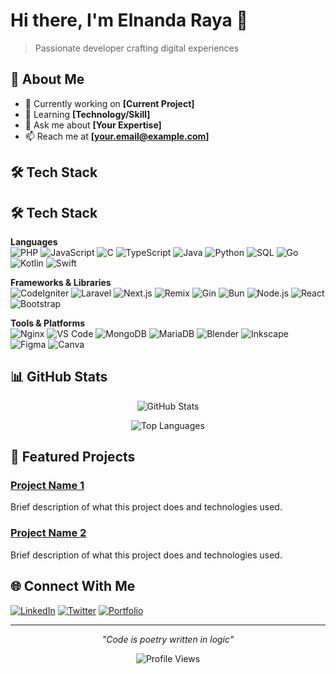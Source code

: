 # Hi there, I'm Elnanda Raya 👋

> Passionate developer crafting digital experiences

## 🚀 About Me
- 🔭 Currently working on **[Current Project]**
- 🌱 Learning **[Technology/Skill]**
- 💬 Ask me about **[Your Expertise]**
- 📫 Reach me at **[your.email@example.com]**

## 🛠️ Tech Stack

## 🛠️ Tech Stack

**Languages**  
![PHP](https://img.shields.io/badge/-PHP-777BB4?style=flat-square&logo=php&logoColor=white)
![JavaScript](https://img.shields.io/badge/-JavaScript-F7DF1E?style=flat-square&logo=javascript&logoColor=black)
![C](https://img.shields.io/badge/-C-A8B9CC?style=flat-square&logo=c&logoColor=black)
![TypeScript](https://img.shields.io/badge/-TypeScript-007ACC?style=flat-square&logo=typescript&logoColor=white)
![Java](https://img.shields.io/badge/-Java-ED8B00?style=flat-square&logo=openjdk&logoColor=white)
![Python](https://img.shields.io/badge/-Python-3776AB?style=flat-square&logo=python&logoColor=white)
![SQL](https://img.shields.io/badge/-SQL-4479A1?style=flat-square&logo=mysql&logoColor=white)
![Go](https://img.shields.io/badge/-Go-00ADD8?style=flat-square&logo=go&logoColor=white)
![Kotlin](https://img.shields.io/badge/-Kotlin-7F52FF?style=flat-square&logo=kotlin&logoColor=white)
![Swift](https://img.shields.io/badge/-Swift-FA7343?style=flat-square&logo=swift&logoColor=white)

**Frameworks & Libraries**  
![CodeIgniter](https://img.shields.io/badge/-CodeIgniter-EE4623?style=flat-square&logo=codeigniter&logoColor=white)
![Laravel](https://img.shields.io/badge/-Laravel-FF2D20?style=flat-square&logo=laravel&logoColor=white)
![Next.js](https://img.shields.io/badge/-Next.js-000000?style=flat-square&logo=next.js&logoColor=white)
![Remix](https://img.shields.io/badge/-Remix-000000?style=flat-square&logo=remix&logoColor=white)
![Gin](https://img.shields.io/badge/-Gin-00ADD8?style=flat-square&logo=go&logoColor=white)
![Bun](https://img.shields.io/badge/-Bun-000000?style=flat-square&logo=bun&logoColor=white)
![Node.js](https://img.shields.io/badge/-Node.js-339933?style=flat-square&logo=node.js&logoColor=white)
![React](https://img.shields.io/badge/-React-61DAFB?style=flat-square&logo=react&logoColor=black)
![Bootstrap](https://img.shields.io/badge/-Bootstrap-7952B3?style=flat-square&logo=bootstrap&logoColor=white)

**Tools & Platforms**  
![Nginx](https://img.shields.io/badge/-Nginx-009639?style=flat-square&logo=nginx&logoColor=white)
![VS Code](https://img.shields.io/badge/-VS%20Code-007ACC?style=flat-square&logo=visual-studio-code&logoColor=white)
![MongoDB](https://img.shields.io/badge/-MongoDB-47A248?style=flat-square&logo=mongodb&logoColor=white)
![MariaDB](https://img.shields.io/badge/-MariaDB-003545?style=flat-square&logo=mariadb&logoColor=white)
![Blender](https://img.shields.io/badge/-Blender-F5792A?style=flat-square&logo=blender&logoColor=white)
![Inkscape](https://img.shields.io/badge/-Inkscape-000000?style=flat-square&logo=inkscape&logoColor=white)
![Figma](https://img.shields.io/badge/-Figma-F24E1E?style=flat-square&logo=figma&logoColor=white)
![Canva](https://img.shields.io/badge/-Canva-00C4CC?style=flat-square&logo=canva&logoColor=white)


## 📊 GitHub Stats

<div align="center">
  
![GitHub Stats](https://github-readme-stats.vercel.app/api?username=Rai879&show_icons=true&theme=minimal&hide_border=true&count_private=true)

![Top Languages](https://github-readme-stats.vercel.app/api/top-langs/?username=Rai879&layout=compact&theme=minimal&hide_border=true)

</div>

## 🎯 Featured Projects

### [Project Name 1](https://github.com/your-username/project-1)
Brief description of what this project does and technologies used.

### [Project Name 2](https://github.com/your-username/project-2)
Brief description of what this project does and technologies used.

## 🌐 Connect With Me

[![LinkedIn](https://img.shields.io/badge/-LinkedIn-0077B5?style=flat-square&logo=linkedin&logoColor=white)](https://linkedin.com/in/your-profile)
[![Twitter](https://img.shields.io/badge/-Twitter-1DA1F2?style=flat-square&logo=twitter&logoColor=white)](https://twitter.com/your-handle)
[![Portfolio](https://img.shields.io/badge/-Portfolio-000000?style=flat-square&logo=vercel&logoColor=white)](https://your-portfolio.com)

---

<div align="center">
  
*"Code is poetry written in logic"*

![Profile Views](https://komarev.com/ghpvc/?username=your-username&style=flat-square&color=brightgreen)

</div>
